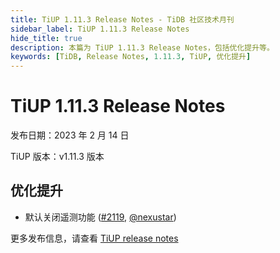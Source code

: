 ```yaml
---
title: TiUP 1.11.3 Release Notes - TiDB 社区技术月刊
sidebar_label: TiUP 1.11.3 Release Notes
hide_title: true
description: 本篇为 TiUP 1.11.3 Release Notes，包括优化提升等。
keywords: [TiDB, Release Notes, 1.11.3, TiUP, 优化提升]
---
```


# TiUP 1.11.3 Release Notes

发布日期：2023 年 2 月 14 日

TiUP 版本：v1.11.3 版本

## 优化提升

- 默认关闭遥测功能 ([#2119](https://github.com/pingcap/tiup/pull/2119), [@nexustar](https://github.com/nexustar))



更多发布信息，请查看  [TiUP release notes](https://github.com/pingcap/tiup/releases)
